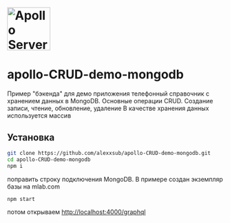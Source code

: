 # <a href='https://www.apollographql.com/'><img src='https://user-images.githubusercontent.com/841294/53402609-b97a2180-39ba-11e9-8100-812bab86357c.png' height='100' alt='Apollo Server'></a>


# apollo-CRUD-demo-mongodb

Пример "бэкенда" для  демо приложения телефонный справочник c хранением данных в MongoDB.
Основные операции CRUD. Создание записи, чтение, обновление, удаление
В качестве хранения данных используется массив

## Установка

```sh
git clone https://github.com/alexxsub/apollo-CRUD-demo-mongodb.git
cd apollo-CRUD-demo-mongodb
npm i
```
поправить строку подключения MongoDB. В примере создан экземпляр базы на mlab.com

```sh
npm start
```

потом открываем [http://localhost:4000/graphql](http://localhost:4000/graphql)
